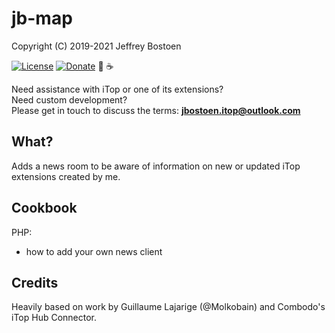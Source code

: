 # jb-map

Copyright (C) 2019-2021 Jeffrey Bostoen

[![License](https://img.shields.io/github/license/jbostoen/iTop-custom-extensions)](https://github.com/jbostoen/iTop-custom-extensions/blob/master/license.md)
[![Donate](https://img.shields.io/badge/Donate-PayPal-green.svg)](https://www.paypal.me/jbostoen)
🍻 ☕

Need assistance with iTop or one of its extensions?  
Need custom development?  
Please get in touch to discuss the terms: **jbostoen.itop@outlook.com**

## What?

Adds a news room to be aware of information on new or updated iTop extensions created by me.


## Cookbook

PHP: 
* how to add your own news client

## Credits

Heavily based on work by Guillaume Lajarige (@Molkobain) and Combodo's iTop Hub Connector.

